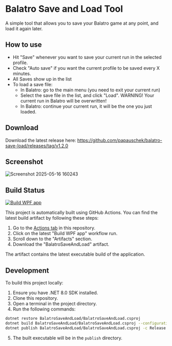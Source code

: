 # Balatro Save and Load Tool

A simple tool that allows you to save your Balatro game at any point, and load it again later.

## How to use

* Hit "Save" whenever you want to save your current run in the selected profile.
* Check "Auto save" if you want the current profile to be saved every X minutes.
* All Saves show up in the list
* To load a save file:
  * In Balatro: go to the main menu (you need to exit your current run)
  * Select the save file in the list, and click "Load". WARNING! Your current run in Balatro will be overwritten!
  * In Balatro: continue your current run, it will be the one you just loaded.

## Download

Download the latest release here: https://github.com/papauschek/balatro-save-load/releases/tag/v1.2.0

## Screenshot
![Screenshot 2025-05-16 160243](https://github.com/user-attachments/assets/eb22ed61-3d68-4de2-9251-1297b9d62c21)

## Build Status

[![Build WPF app](https://github.com/papauschek/balatro-save-load/actions/workflows/build.yml/badge.svg)](https://github.com/papauschek/balatro-save-load/actions/workflows/build.yml)

This project is automatically built using GitHub Actions. You can find the latest build artifact by following these steps:

1. Go to the [Actions tab](https://github.com/papauschek/balatro-save-load/actions) in this repository.
2. Click on the latest "Build WPF app" workflow run.
3. Scroll down to the "Artifacts" section.
4. Download the "BalatroSaveAndLoad" artifact.

The artifact contains the latest executable build of the application.

## Development

To build this project locally:

1. Ensure you have .NET 8.0 SDK installed.
2. Clone this repository.
3. Open a terminal in the project directory.
4. Run the following commands:

```bash
dotnet restore BalatroSaveAndLoad/BalatroSaveAndLoad.csproj
dotnet build BalatroSaveAndLoad/BalatroSaveAndLoad.csproj --configuration Release
dotnet publish BalatroSaveAndLoad/BalatroSaveAndLoad.csproj -c Release -o publish --self-contained true -r win-x64 /p:PublishSingleFile=true
```

5. The built executable will be in the `publish` directory.
